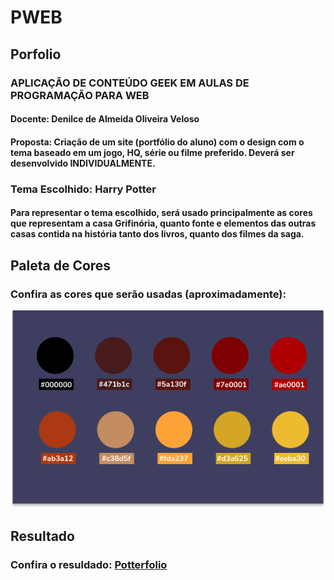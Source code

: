 # PWEB
## Porfolio
### APLICAÇÃO DE CONTEÚDO GEEK EM AULAS DE PROGRAMAÇÃO PARA WEB 
#### Docente: Denilce de Almeida Oliveira Veloso 
#### Proposta: Criação de um site (portfólio do aluno) com o design com o tema baseado em um jogo, HQ, série ou filme preferido. Deverá ser desenvolvido INDIVIDUALMENTE. 
### Tema Escolhido: Harry Potter
#### Para representar o tema escolhido, será usado principalmente as cores que representam a casa Grifinória, quanto fonte e elementos das outras casas contida na história tanto dos livros, quanto dos filmes da saga.
## Paleta de Cores
### Confira as cores que serão usadas (aproximadamente):
![alt text](https://github.com/jessiemdsantos/PWEB/blob/main/Portfolio/Paleta%20de%20Cores/Cores.png)


## Resultado
### Confira o resuldado: [Potterfolio](http://htmlpreview.github.io/?https://github.com/jessiemdsantos/PWEB/blob/main/Portfolio/index.html)
